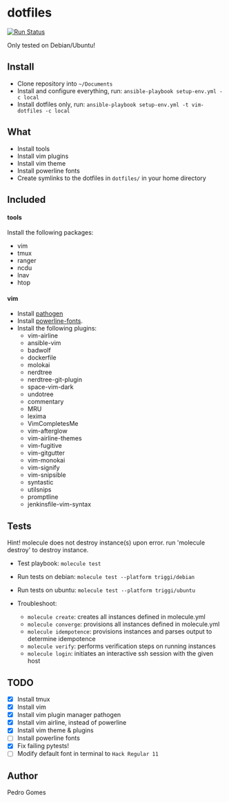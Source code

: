 dotfiles
========
[![Run Status](https://api.shippable.com/projects/59138b5f2df7f30700a2cf72/badge?branch=master)](https://app.shippable.com/github/aksum/dotfiles)

Only tested on Debian/Ubuntu!

## Install

- Clone repository into `~/Documents`
- Install and configure everything, run: `ansible-playbook setup-env.yml -c local`
- Install dotfiles only, run: `ansible-playbook setup-env.yml -t vim-dotfiles -c local`

## What

- Install tools
- Install vim plugins
- Install vim theme
- Install powerline fonts
- Create symlinks to the dotfiles in `dotfiles/` in your home directory

## Included
#### tools

Install the following packages:
- vim
- tmux
- ranger
- ncdu
- lnav
- htop

#### vim

- Install [pathogen](https://github.com/tpope/vim-pathogen)
- Install [powerline-fonts](https://github.com/powerline/fonts).
- Install the following plugins:
  - vim-airline
  - ansible-vim
  - badwolf
  - dockerfile
  - molokai
  - nerdtree
  - nerdtree-git-plugin
  - space-vim-dark
  - undotree
  - commentary
  - MRU
  - lexima
  - VimCompletesMe
  - vim-afterglow
  - vim-airline-themes
  - vim-fugitive
  - vim-gitgutter
  - vim-monokai
  - vim-signify
  - vim-snipsible
  - syntastic
  - utilsnips
  - promptline
  - jenkinsfile-vim-syntax

## Tests

Hint! molecule does not destroy instance(s) upon error. run 'molecule destroy' to destroy instance.

- Test playbook: `molecule test`
- Run tests on debian: `molecule test --platform triggi/debian`
- Run tests on ubuntu: `molecule test --platform triggi/ubuntu`

- Troubleshoot:
  - `molecule create`: creates all instances defined in molecule.yml
  - `molecule converge`: provisions all instances defined in molecule.yml
  - `molecule idempotence`: provisions instances and parses output to determine idempotence
  - `molecule verify`: performs verification steps on running instances
  - `molecule login`: initiates an interactive ssh session with the given host

## TODO

- [x] Install tmux
- [x] Install vim
- [x] Install vim plugin manager pathogen
- [x] Install vim airline, instead of powerline
- [x] Install vim theme & plugins
- [ ] Install powerline fonts
- [x] Fix failing pytests!
- [ ] Modify default font in terminal to `Hack Regular 11`

## Author

Pedro Gomes
